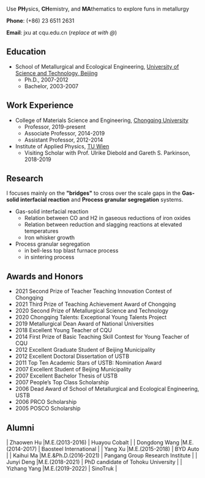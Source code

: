Use **PH**ysics, **CH**emistry, and **MA**thematics to explore funs in metallurgy

**Phone**: (+86) 23 6511 2631

**Email**: jxu at cqu.edu.cn (_replace at with @_)

## Education

- School of Metallurgical and Ecological Engineering, <a href="https://en.wikipedia.org/wiki/University_of_Science_and_Technology_Beijing">University of Science and Technology, Beijing</a>
  - Ph.D., 2007-2012
  - Bachelor, 2003-2007

## Work Experience

- College of Materials Science and Engineering, <a href="https://en.wikipedia.org/wiki/Chongqing_University">Chongqing University</a>
  - Professor, 2019-present
  - Associate Professor, 2014-2019
  - Assistant Professor, 2012-2014
- Institute of Applied Physics, <a href="https://en.wikipedia.org/wiki/TU_Wien">TU Wien</a>
  - Visiting Scholar with Prof. Ulrike Diebold and Gareth S. Parkinson, 2018-2019

## Research

I focuses mainly on the **"bridges"** to cross over the scale gaps in the **Gas-solid interfacial reaction** and **Process granular segregation** systems. 

- Gas-solid interfacial reaction
  - Relation between CO and H2 in gaseous reductions of iron oxides
  - Relation between reduction and slagging reactions at elevated temperatures
  - Iron whisker growth
- Process granular segregation
  - in bell-less top blast furnace process
  - in sintering process

## Awards and Honors
*   2021  Second Prize of Teacher Teaching Innovation Contest of Chongqing 
*   2021  Third Prize of Teaching Achievement Award of Chongqing 
*   2020  Second Prize of Metallurgical Science and Technology
*   2020  Chongqing Talents: Exceptional Young Talents Project
*   2019  Metallurgical Dean Award of National Universities
*   2018  Excellent Young Teacher of CQU
*   2014  First Prize of Basic Teaching Skill Contest for Young Teacher of CQU
*   2012  Excellent Graduate Student of Beijing Municipality
*   2012  Excellent Doctoral Dissertation of USTB
*   2011  Top Ten Academic Stars of USTB: Nomination Award
*   2007  Excellent Student of Beijing Municipality
*   2007  Excellent Bachelor Thesis of USTB
*   2007  People’s Top Class Scholarship
*   2006  Dead Award of School of Metallurgical and Ecological Engineering, USTB
*   2006  PRCO Scholarship
*   2005  POSCO Scholarship

## Alumni

| Zhaowen Hu |M.E.(2013-2016)    | Huayou Cobalt |
| Dongdong Wang |M.E.(2014-2017) | Baosteel International   | 
| Yang Xu |M.E.(2015-2018)       | BYD Auto      | 
| Kaihui Ma |M.E.&Ph.D.(2016-2021)     | Pangang Group Research Institute |
| Junyi Deng |M.E.(2018-2021)    | PhD candidate of Tohoku University |
| Yizhang Yang |M.E.(2019-2022)     | SinoTruk |
